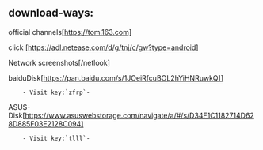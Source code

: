 <a href="/dowmload-ways.html"></a>
## download-ways:
official channels[https://tom.163.com]

click [https://adl.netease.com/d/g/tnj/c/gw?type=android]

Network screenshots[/netlook]

baiduDisk[https://pan.baidu.com/s/1JOeiRfcuBOL2hYiHNRuwkQ]]
         
        - Visit key:`zfrp`-
         
ASUS-Disk[https://www.asuswebstorage.com/navigate/a/#/s/D34F1C1182714D628D885F03E2128C094]

        - Visit key:`tlll`-
